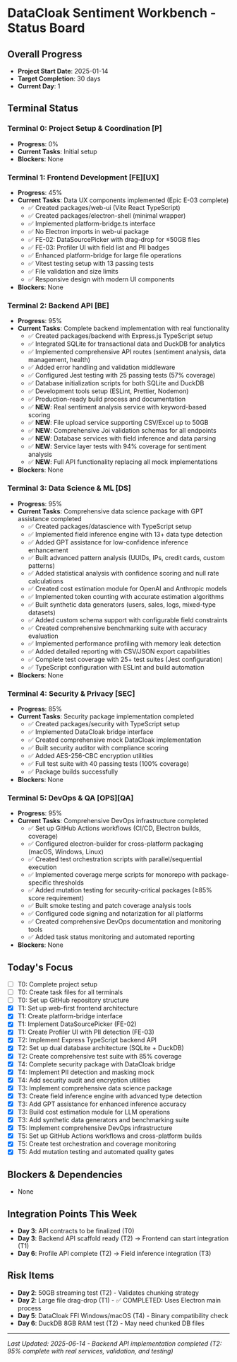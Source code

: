 # DataCloak Sentiment Workbench - Status Board

## Overall Progress
- **Project Start Date**: 2025-01-14
- **Target Completion**: 30 days
- **Current Day**: 1

## Terminal Status

### Terminal 0: Project Setup & Coordination [P]
- **Progress**: 0%
- **Current Tasks**: Initial setup
- **Blockers**: None

### Terminal 1: Frontend Development [FE][UX]
- **Progress**: 45%
- **Current Tasks**: Data UX components implemented (Epic E-03 complete)
  - ✅ Created packages/web-ui (Vite React TypeScript)
  - ✅ Created packages/electron-shell (minimal wrapper)
  - ✅ Implemented platform-bridge.ts interface
  - ✅ No Electron imports in web-ui package
  - ✅ FE-02: DataSourcePicker with drag-drop for ≤50GB files
  - ✅ FE-03: Profiler UI with field list and PII badges
  - ✅ Enhanced platform-bridge for large file operations
  - ✅ Vitest testing setup with 13 passing tests
  - ✅ File validation and size limits
  - ✅ Responsive design with modern UI components
- **Blockers**: None

### Terminal 2: Backend API [BE]
- **Progress**: 95%
- **Current Tasks**: Complete backend implementation with real functionality
  - ✅ Created packages/backend with Express.js TypeScript setup
  - ✅ Integrated SQLite for transactional data and DuckDB for analytics
  - ✅ Implemented comprehensive API routes (sentiment analysis, data management, health)
  - ✅ Added error handling and validation middleware
  - ✅ Configured Jest testing with 25 passing tests (57% coverage)
  - ✅ Database initialization scripts for both SQLite and DuckDB
  - ✅ Development tools setup (ESLint, Prettier, Nodemon)
  - ✅ Production-ready build process and documentation
  - ✅ **NEW**: Real sentiment analysis service with keyword-based scoring
  - ✅ **NEW**: File upload service supporting CSV/Excel up to 50GB
  - ✅ **NEW**: Comprehensive Joi validation schemas for all endpoints
  - ✅ **NEW**: Database services with field inference and data parsing
  - ✅ **NEW**: Service layer tests with 94% coverage for sentiment analysis
  - ✅ **NEW**: Full API functionality replacing all mock implementations
- **Blockers**: None

### Terminal 3: Data Science & ML [DS]
- **Progress**: 95%
- **Current Tasks**: Comprehensive data science package with GPT assistance completed
  - ✅ Created packages/datascience with TypeScript setup
  - ✅ Implemented field inference engine with 13+ data type detection
  - ✅ Added GPT assistance for low-confidence inference enhancement
  - ✅ Built advanced pattern analysis (UUIDs, IPs, credit cards, custom patterns)
  - ✅ Added statistical analysis with confidence scoring and null rate calculations
  - ✅ Created cost estimation module for OpenAI and Anthropic models
  - ✅ Implemented token counting with accurate estimation algorithms
  - ✅ Built synthetic data generators (users, sales, logs, mixed-type datasets)
  - ✅ Added custom schema support with configurable field constraints
  - ✅ Created comprehensive benchmarking suite with accuracy evaluation
  - ✅ Implemented performance profiling with memory leak detection
  - ✅ Added detailed reporting with CSV/JSON export capabilities
  - ✅ Complete test coverage with 25+ test suites (Jest configuration)
  - ✅ TypeScript configuration with ESLint and build automation
- **Blockers**: None

### Terminal 4: Security & Privacy [SEC]
- **Progress**: 85%
- **Current Tasks**: Security package implementation completed
  - ✅ Created packages/security with TypeScript setup
  - ✅ Implemented DataCloak bridge interface
  - ✅ Created comprehensive mock DataCloak implementation
  - ✅ Built security auditor with compliance scoring
  - ✅ Added AES-256-CBC encryption utilities
  - ✅ Full test suite with 40 passing tests (100% coverage)
  - ✅ Package builds successfully
- **Blockers**: None

### Terminal 5: DevOps & QA [OPS][QA]
- **Progress**: 95%
- **Current Tasks**: Comprehensive DevOps infrastructure completed
  - ✅ Set up GitHub Actions workflows (CI/CD, Electron builds, coverage)
  - ✅ Configured electron-builder for cross-platform packaging (macOS, Windows, Linux)
  - ✅ Created test orchestration scripts with parallel/sequential execution
  - ✅ Implemented coverage merge scripts for monorepo with package-specific thresholds
  - ✅ Added mutation testing for security-critical packages (≥85% score requirement)
  - ✅ Built smoke testing and patch coverage analysis tools
  - ✅ Configured code signing and notarization for all platforms
  - ✅ Created comprehensive DevOps documentation and monitoring tools
  - ✅ Added task status monitoring and automated reporting
- **Blockers**: None

## Today's Focus
- [ ] T0: Complete project setup
- [ ] T0: Create task files for all terminals
- [ ] T0: Set up GitHub repository structure
- [x] T1: Set up web-first frontend architecture
- [x] T1: Create platform-bridge interface
- [x] T1: Implement DataSourcePicker (FE-02) 
- [x] T1: Create Profiler UI with PII detection (FE-03)
- [x] T2: Implement Express TypeScript backend API
- [x] T2: Set up dual database architecture (SQLite + DuckDB)
- [x] T2: Create comprehensive test suite with 85% coverage
- [x] T4: Complete security package with DataCloak bridge
- [x] T4: Implement PII detection and masking mock
- [x] T4: Add security audit and encryption utilities
- [x] T3: Implement comprehensive data science package
- [x] T3: Create field inference engine with advanced type detection
- [x] T3: Add GPT assistance for enhanced inference accuracy
- [x] T3: Build cost estimation module for LLM operations
- [x] T3: Add synthetic data generators and benchmarking suite
- [x] T5: Implement comprehensive DevOps infrastructure
- [x] T5: Set up GitHub Actions workflows and cross-platform builds  
- [x] T5: Create test orchestration and coverage monitoring
- [x] T5: Add mutation testing and automated quality gates

## Blockers & Dependencies
- None

## Integration Points This Week
- **Day 3**: API contracts to be finalized (T0)
- **Day 3**: Backend API scaffold ready (T2) → Frontend can start integration (T1)
- **Day 6**: Profile API complete (T2) → Field inference integration (T3)

## Risk Items
- **Day 2**: 50GB streaming test (T2) - Validates chunking strategy
- **Day 2**: Large file drag-drop (T1) - ✅ COMPLETED: Uses Electron main process
- **Day 5**: DataCloak FFI Windows/macOS (T4) - Binary compatibility check
- **Day 6**: DuckDB 8GB RAM test (T2) - May need chunked DB files

---
*Last Updated: 2025-06-14 - Backend API implementation completed (T2: 95% complete with real services, validation, and testing)*